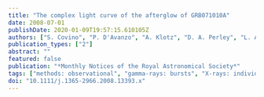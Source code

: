 ```yaml
---
title: "The complex light curve of the afterglow of GRB071010A"
date: 2008-07-01
publishDate: 2020-01-09T19:57:15.610105Z
authors: ["S. Covino", "P. D'Avanzo", "A. Klotz", "D. A. Perley", "L. Amati", "S. Campana", "G. Chincarini", "A. Cucchiara", "V. D'Elia", "D. Guetta", "C. Guidorzi", "D. A. Kann", "A. Küpcü Yolda\textcommabelow s", "K. Misra", "G. Olofsson", "G. Tagliaferri", "L. A. Antonelli", "E. Berger", "J. S. Bloom", "M. Böer", "C. Clemens", "F. D'Alessio", "M. Della Valle", "S. di Serego Alighieri", "A. V. Filippenko", "R. J. Foley", "D. B. Fox", "D. Fugazza", "J. Fynbo", "B. Gendre", "P. Goldoni", "J. Greiner", "D. Kocevksi", "E. Maiorano", "N. Masetti", "E. Meurs", "M. Modjaz", "E. Molinari", "A. Moretti", "E. Palazzi", "S. B. Pandey", "S. Piranomonte", "D. Poznanski", "N. Primak", "P. Romano", "E. Rossi", "R. Roy", "J. M. Silverman", "L. Stella", "G. Stratta", "V. Testa", "S. D. Vergani", "F. Vitali", "F. Zerbi"]
publication_types: ["2"]
abstract: ""
featured: false
publication: "*Monthly Notices of the Royal Astronomical Society*"
tags: ["methods: observational", "gamma-rays: bursts", "X-rays: individual: GRB071010A", "Astrophysics"]
doi: "10.1111/j.1365-2966.2008.13393.x"
---
```


